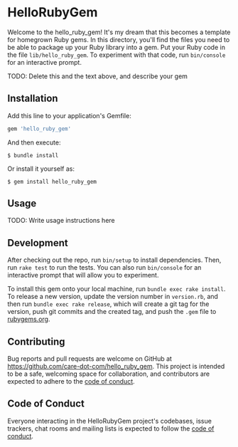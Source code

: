 # HelloRubyGem

Welcome to the hello_ruby_gem! It's my dream that this becomes a template for homegrown Ruby gems. In this directory, you'll find the files you need to be able to package up your Ruby library into a gem. Put your Ruby code in the file `lib/hello_ruby_gem`. To experiment with that code, run `bin/console` for an interactive prompt.

TODO: Delete this and the text above, and describe your gem

## Installation

Add this line to your application's Gemfile:

```ruby
gem 'hello_ruby_gem'
```

And then execute:

    $ bundle install

Or install it yourself as:

    $ gem install hello_ruby_gem

## Usage

TODO: Write usage instructions here

## Development

After checking out the repo, run `bin/setup` to install dependencies. Then, run `rake test` to run the tests. You can also run `bin/console` for an interactive prompt that will allow you to experiment.

To install this gem onto your local machine, run `bundle exec rake install`. To release a new version, update the version number in `version.rb`, and then run `bundle exec rake release`, which will create a git tag for the version, push git commits and the created tag, and push the `.gem` file to [rubygems.org](https://rubygems.org).

## Contributing

Bug reports and pull requests are welcome on GitHub at https://github.com/care-dot-com/hello_ruby_gem. This project is intended to be a safe, welcoming space for collaboration, and contributors are expected to adhere to the [code of conduct](https://github.com/care-dot-com/hello_ruby_gem/blob/master/CODE_OF_CONDUCT.md).

## Code of Conduct

Everyone interacting in the HelloRubyGem project's codebases, issue trackers, chat rooms and mailing lists is expected to follow the [code of conduct](https://github.com/care-dot-com/hello_ruby_gem/blob/master/CODE_OF_CONDUCT.md).
